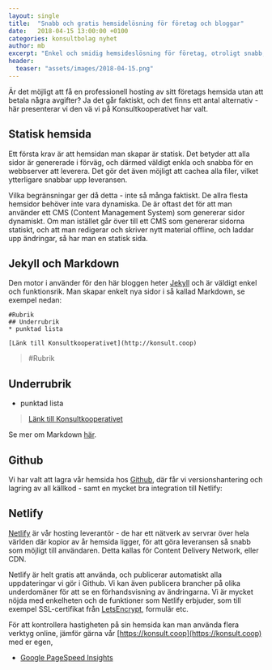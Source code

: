 ```yaml
---
layout: single
title:  "Snabb och gratis hemsidelösning för företag och bloggar"
date:   2018-04-15 13:00:00 +0100
categories: konsultbolag nyhet
author: mb
excerpt: "Enkel och smidig hemsideslösning för företag, otroligt snabb, och utan löpande månadskostnad"
header:
  teaser: "assets/images/2018-04-15.png"
---
```

Är det möjligt att få en professionell hosting av sitt företags hemsida utan att betala några avgifter? Ja det går faktiskt, och det finns ett antal alternativ - här presenterar vi den vä vi på Konsultkooperativet har valt.

## Statisk hemsida
Ett första krav är att hemsidan man skapar är statisk. Det betyder att alla sidor är genererade i förväg, och därmed väldigt enkla och snabba för en webbserver att leverera. Det gör det även möjligt att cachea alla filer, vilket ytterligare snabbar upp leveransen.

Vilka begränsningar ger då detta - inte så många faktiskt. De allra flesta hemsidor behöver inte vara dynamiska. De är oftast det för att man använder ett CMS (Content Management System) som genererar sidor dynamiskt. Om man istället går över till ett CMS som genererar sidorna statiskt, och att man redigerar och skriver nytt material offline, och laddar upp ändringar, så har man en statisk sida.

## Jekyll och Markdown
Den motor i använder för den här bloggen heter [Jekyll](https://jekyllrb.com/) och är väldigt enkel och funktionsrik. Man skapar enkelt nya sidor i så kallad Markdown, se exempel nedan:

    #Rubrik
    ## Underrubrik
    * punktad lista

    [Länk till Konsultkooperativet](http://konsult.coop)

>#Rubrik
## Underrubrik
* punktad lista

>[Länk till Konsultkooperativet](http://konsult.coop)

Se mer om Markdown [här](https://github.com/adam-p/markdown-here/wiki/Markdown-Cheatsheet).

## Github
Vi har valt att lagra vår hemsida hos [Github](https://github.com), där får vi versionshantering och lagring av all källkod - samt en mycket bra integration till Netlify:

## Netlify
[Netlify](http://www.netlify.com) är vår hosting leverantör - de har ett nätverk av servrar över hela världen där kopior av år hemsida ligger, för att göra leveransen så snabb som möjligt till användaren. Detta kallas för Content Delivery Network, eller CDN.

Netlify är helt gratis att använda, och publicerar automatiskt alla uppdateringar vi gör i Github. Vi kan även publicera brancher på olika underdomäner för att se en förhandsvisning av ändringarna. Vi är mycket nöjda med enkelheten och de funktioner som Netlify erbjuder, som till exempel SSL-certifikat från [LetsEncrypt](https://letsencrypt.org), formulär etc.

För att kontrollera hastigheten på sin hemsida kan man använda flera verktyg online, jämför gärna vår [https://konsult.coop](https://konsult.coop) med er egen,

* [Google PageSpeed Insights](https://developers.google.com/speed/pagespeed/insights/?url=https%3A%2F%2Fkonsult.coop&tab=mobile) 
